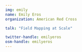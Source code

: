 ```yaml
---
img: emily
name: Emily Eros
organization: American Red Cross

talk: "Field Mapping at Scale"

twitter-handle: emilyeros
osm-handle: emilyeros
---
```

